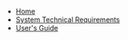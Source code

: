 <!-- _navbar.md -->

* [Home](/)
* [System Technical Requirements](/srs/srs.md)
* [User's Guide](/users_guide/users_numbered.md)
